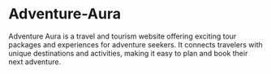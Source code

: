 # Adventure-Aura
Adventure Aura is a travel and tourism website offering exciting tour packages and experiences for adventure seekers. It connects travelers with unique destinations and activities, making it easy to plan and book their next adventure.
